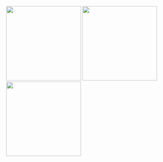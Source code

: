 



<img src="https://cdn.jsdelivr.net/npm/simple-icons@v3/icons/youtube.svg" width="200px"/>
<img src="https://cdn.jsdelivr.net/npm/simple-icons@v3/icons/twitter.svg" width="200px"/>
<img src="https://cdn.jsdelivr.net/npm/simple-icons@v3/icons/linkedin.svg" width="200px"/>
